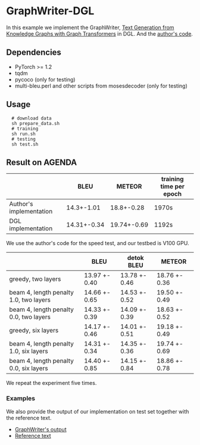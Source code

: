 # GraphWriter-DGL
In this example we implement the GraphWriter, [Text Generation from Knowledge Graphs with Graph Transformers](https://arxiv.org/abs/1904.02342) in DGL. And the [author's code](https://github.com/rikdz/GraphWriter). 

## Dependencies
- PyTorch >= 1.2  
- tqdm   
- pycoco (only for testing)  
- multi-bleu.perl and other scripts from mosesdecoder (only for testing)

## Usage
```
  # download data
  sh prepare_data.sh 
  # training
  sh run.sh
  # testing
  sh test.sh
```

## Result on AGENDA
| |BLEU|METEOR| training time per epoch|
|-|-|-|-|
|Author's implementation|14.3+-1.01| 18.8+-0.28| 1970s|
|DGL implementation|14.31+-0.34|19.74+-0.69| 1192s|

We use the author's code for the speed test, and our testbed is V100 GPU.

| |BLEU| detok BLEU| METEOR | 
|-|-|-|-|
|greedy, two layers| 13.97 +- 0.40| 13.78 +- 0.46| 18.76 +- 0.36|
|beam 4, length penalty 1.0, two layers| 14.66 +- 0.65| 14.53 +- 0.52| 19.50 +- 0.49|
|beam 4, length penalty 0.0, two layers| 14.33 +- 0.39| 14.09 +- 0.39| 18.63 +- 0.52|
|greedy, six layers| 14.17 +- 0.46| 14.01 +- 0.51| 19.18 +- 0.49|
|beam 4, length penalty 1.0, six layers| 14.31 +- 0.34| 14.35 +- 0.36| 19.74 +- 0.69|
|beam 4, length penalty 0.0, six layers| 14.40 +- 0.85| 14.15 +- 0.84| 18.86 +- 0.78|

We repeat the experiment five times. 

### Examples

We also provide the output of our implementation on test set together with the reference text.
- [GraphWriter's output](https://s3.us-east-2.amazonaws.com/dgl.ai/models/graphwriter/tmp_pred.txt)
- [Reference text](https://s3.us-east-2.amazonaws.com/dgl.ai/models/graphwriter/tmp_gold.txt)

